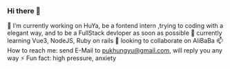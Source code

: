 ### Hi there 👋


 🔭 I’m currently working on HuYa, be a fontend intern ,trying to coding with a elegant way, and to be a FullStack devloper as soon as possible
 🌱 currently learning Vue3, NodeJS, Ruby on rails 
 👯 looking to collaborate on AliBaBa
 📫 How to reach me: send E-Mail to pukhungyu@gmail.com, will reply you any way
 ⚡ Fun fact: high pressure, anxiety
 
<!--
**Trojan0523/Trojan0523** is a ✨ _special_ ✨ repository because its `README.md` (this file) appears on your GitHub profile.

Here are some ideas to get you started:

 
- 🤔 I’m looking for help with ...
- 💬 Ask me about ...
- 📫 How to reach me: ...
- 😄 Pronouns: ...
- ⚡ Fun fact: ...
-->
